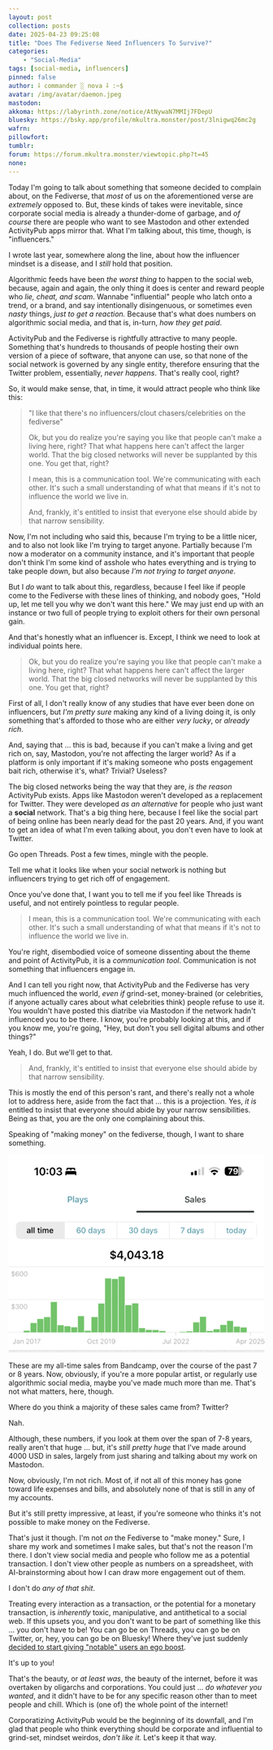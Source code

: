 ```yaml
---
layout: post
collection: posts
date: 2025-04-23 09:25:08
title: "Does The Fediverse Need Influencers To Survive?"
categories:
    - "Social-Media"
tags: [social-media, influencers]
pinned: false
author: ⸸ commander ░ nova ⸸ :~$
avatar: /img/avatar/daemon.jpeg
mastodon: 
akkoma: https://labyrinth.zone/notice/AtNywaN7MMIj7FDepU
bluesky: https://bsky.app/profile/mkultra.monster/post/3lnigwq26mc2g
wafrn: 
pillowfort: 
tumblr: 
forum: https://forum.mkultra.monster/viewtopic.php?t=45
none: 
---
```

Today I'm going to talk about something that someone decided to complain about, on the Fediverse, that *most* of us on the aforementioned verse are *extremely* opposed to. But, these kinds of takes were inevitable, since corporate social media is already a thunder-dome of garbage, and *of course* there are people who want to see Mastodon and other extended ActivityPub apps mirror that. What I'm talking about, this time, though, is "influencers."

I wrote last year, somewhere along the line, about how the influencer mindset is a disease, and I *still* hold that position.

Algorithmic feeds have been *the worst thing* to happen to the social web, because, again and again, the only thing it does is center and reward people who *lie, cheat, and scam*. Wannabe "influential" people who latch onto a trend, or a brand, and say intentionally disingenuous, or sometimes even *nasty* things, *just to get a reaction.* Because that's what does numbers on algorithmic social media, and that is, in-turn, *how they get paid*.

ActivityPub and the Fediverse is rightfully attractive to many people. Something that's hundreds to thousands of people hosting their own version of a piece of software, that anyone can use, so that none of the social network is governed by any single entity, therefore ensuring that the Twitter problem, essentially, *never happens*. That's really cool, right?

So, it would make sense, that, in time, it would attract people who think like this:

<blockquote>
"I like that there's no influencers/clout chasers/celebrities on the fediverse"

Ok, but you do realize you're saying you like that people can't make a living here, right? That what happens here can't affect the larger world. That the big closed networks will never be supplanted by this one. You get that, right? 

I mean, this is a communication tool. We're communicating with each other. It's such a small understanding of what that means if it's not to influence the world we live in. 

And, frankly, it's entitled to insist that everyone else should abide by that narrow sensibility.
</blockquote>

Now, I'm not including who said this, because I'm trying to be a little nicer, and to also not look like I'm trying to target anyone. Partially because I'm now a moderator on a community instance, and it's important that people don't think I'm some kind of asshole who hates everything and is trying to take people down, but also because *I'm not trying to target anyone*.

But I *do* want to talk about this, regardless, because I feel like if people come to the Fediverse with these lines of thinking, and nobody goes, "Hold up, let me tell you why we don't want this here." We may just end up with an instance or two full of people trying to exploit others for their own personal gain.

And that's honestly what an influencer is. Except, I think we need to look at individual points here.

<blockquote>
Ok, but you do realize you're saying you like that people can't make a living here, right? That what happens here can't affect the larger world. That the big closed networks will never be supplanted by this one. You get that, right? 
</blockquote>

First of all, I don't really know of any studies that have ever been done on influencers, but *I'm pretty sure* making any kind of a living doing it, is only something that's afforded to those who are either *very lucky*, or *already rich*.

And, saying that ... this is bad, because if you can't make a living and get rich on, say, Mastodon, you're not affecting the larger world? As if a platform is only important if it's making someone who posts engagement bait rich, otherwise it's, what? Trivial? Useless?

The big closed networks being the way that they are, *is the reason* ActivityPub exists. Apps like Mastodon weren't developed as a replacement for Twitter. They were developed *as an alternative* for people who just want a **social** network. That's a big thing here, because I feel like the social part of being online has been nearly dead for the past 20 years. And, if you want to get an idea of what I'm even talking about, you don't even have to look at Twitter.

Go open Threads. Post a few times, mingle with the people.

Tell me what it looks like when your social network is nothing but influencers trying to get rich off of engagement.

Once you've done that, I want you to tell me if you feel like Threads is useful, and not entirely pointless to regular people.

<blockquote>
I mean, this is a communication tool. We're communicating with each other. It's such a small understanding of what that means if it's not to influence the world we live in. 
</blockquote>

You're right, disembodied voice of someone dissenting about the theme and point of ActivityPub, it is a *communication tool*. Communication is not something that influencers engage in.

And I can tell you right now, that ActivityPub and the Fediverse has very much influenced the world, *even if* grind-set, money-brained (or celebrities, if anyone actually cares about what celebrities think) people refuse to use it. You wouldn't have posted this diatribe via Mastodon if the network hadn't influenced you to be there. I know, you're probably looking at this, and if you know me, you're going, "Hey, but don't you sell digital albums and other things?"

Yeah, I do. But we'll get to that.

<blockquote>
And, frankly, it's entitled to insist that everyone else should abide by that narrow sensibility.
</blockquote>

This is mostly the end of this person's rant, and there's really not a whole lot to address here, aside from the fact that ... this is a projection. Yes, *it is* entitled to insist that everyone should abide by your narrow sensibilities. Being as that, you are the only one complaining about this.

Speaking of "making money" on the fediverse, though, I want to share something.

<img src="/img/posts/influencer-problem/sales.png">

These are my all-time sales from Bandcamp, over the course of the past 7 or 8 years. Now, obviously, if you're a more popular artist, or regularly use algorithmic social media, maybe you've made much more than me. That's not what matters, here, though.

Where do you think a majority of these sales came from? Twitter?

Nah.

Although, these numbers, if you look at them over the span of 7-8 years, really aren't that huge ... but, it's *still pretty huge* that I've made around 4000 USD in sales, largely from just sharing and talking about my work on Mastodon.

Now, obviously, I'm not rich. Most of, if not all of this money has gone toward life expenses and bills, and absolutely none of that is still in any of my accounts.

But it's still pretty impressive, at least, if you're someone who thinks it's not possible to make money on the Fediverse.

That's just it though. I'm not *on* the Fediverse to "make money." Sure, I share my work and sometimes I make sales, but that's not the reason I'm there. I don't view social media and people who follow me as a potential transaction. I don't view other people as numbers on a spreadsheet, with AI-brainstorming about how I can draw more engagement out of them.

I don't do *any of that shit*.

Treating every interaction as a transaction, or the potential for a monetary transaction, is *inherently* toxic, manipulative, and antithetical to a social web. If this upsets you, and you don't want to be part of something like this ... you don't have to be! You can go be on Threads, you can go be on Twitter, or, hey, you can go be on Bluesky! Where they've just suddenly <a href="https://www.axios.com/2025/04/22/bluesky-verification-blue-check-twitter-x" target="_blank">decided to start giving "notable" users an ego boost</a>.

It's up to you!

That's the beauty, or *at least was*, the beauty of the internet, before it was overtaken by oligarchs and corporations. You could just ... *do whatever you wanted*, and it didn't have to be for any specific reason other than to meet people and chill. Which is (one of) the whole point of the internet!

Corporatizing ActivityPub would be the beginning of its downfall, and I'm glad that people who think everything should be corporate and influential to grind-set, mindset weirdos, *don't like it.* Let's keep it that way.